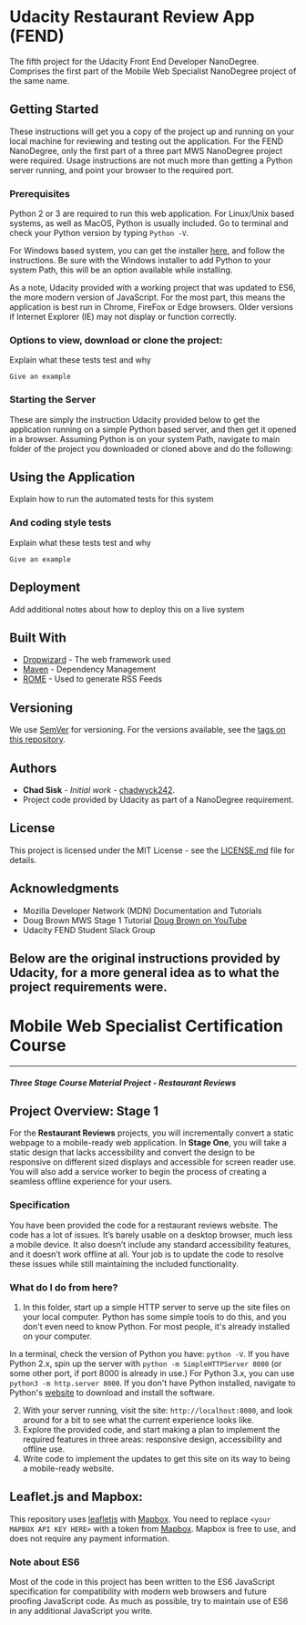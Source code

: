 # Udacity Restaurant Review App (FEND)

The fifth project for the Udacity Front End Developer NanoDegree. Comprises the first part of the Mobile Web Specialist NanoDegree project of the same name.

## Getting Started

These instructions will get you a copy of the project up and running on your local machine for reviewing and testing out the application. For the FEND NanoDegree, only the first part of a three part MWS NanoDegree project were required. Usage instructions are not much more than getting a Python server running, and point your browser to the required port.

### Prerequisites

Python 2 or 3 are required to run this web application. For Linux/Unix based systems, as well as MacOS, Python is usually included. Go to terminal and check your Python version by typing ```Python -V```.

For Windows based system, you can get the installer [here](https://www.python.org/downloads/windows/), and follow the instructions. Be sure with the Windows installer to add Python to your system Path, this will be an option available while installing.

As a note, Udacity provided with a working project that was updated to ES6, the more modern version of JavaScript. For the most part, this means the application is best run in Chrome, FireFox or Edge browsers. Older versions if Internet Explorer (IE) may not display or function correctly.

### Options to view, download or clone the project:

Explain what these tests test and why

```
Give an example
```

### Starting the Server

These are simply the instruction Udacity provided below to get the application running on a simple Python based server, and then get it opened in a browser. Assuming Python is on your system Path, navigate to main folder of the project you downloaded or cloned above and do the following:

## Using the Application

Explain how to run the automated tests for this system


### And coding style tests

Explain what these tests test and why

```
Give an example
```

## Deployment

Add additional notes about how to deploy this on a live system

## Built With

* [Dropwizard](http://www.dropwizard.io/1.0.2/docs/) - The web framework used
* [Maven](https://maven.apache.org/) - Dependency Management
* [ROME](https://rometools.github.io/rome/) - Used to generate RSS Feeds


## Versioning

We use [SemVer](http://semver.org/) for versioning. For the versions available, see the [tags on this repository](https://github.com/your/project/tags).

## Authors

* **Chad Sisk** - *Initial work* - [chadwyck242](https://github.com/chadwyck242).
* Project code provided by Udacity as part of a NanoDegree requirement.

## License

This project is licensed under the MIT License - see the [LICENSE.md](LICENSE.md) file for details.

## Acknowledgments

* Mozilla Developer Network (MDN) Documentation and Tutorials
* Doug Brown MWS Stage 1 Tutorial [Doug Brown on YouTube](https://www.youtube.com/watch?v=92dtrNU1GQc)
* Udacity FEND Student Slack Group

## **Below are the original instructions provided by Udacity, for a more general idea as to what the project requirements were.**

# Mobile Web Specialist Certification Course
---
#### _Three Stage Course Material Project - Restaurant Reviews_

## Project Overview: Stage 1

For the **Restaurant Reviews** projects, you will incrementally convert a static webpage to a mobile-ready web application. In **Stage One**, you will take a static design that lacks accessibility and convert the design to be responsive on different sized displays and accessible for screen reader use. You will also add a service worker to begin the process of creating a seamless offline experience for your users.

### Specification

You have been provided the code for a restaurant reviews website. The code has a lot of issues. It’s barely usable on a desktop browser, much less a mobile device. It also doesn’t include any standard accessibility features, and it doesn’t work offline at all. Your job is to update the code to resolve these issues while still maintaining the included functionality.

### What do I do from here?

1. In this folder, start up a simple HTTP server to serve up the site files on your local computer. Python has some simple tools to do this, and you don't even need to know Python. For most people, it's already installed on your computer.

In a terminal, check the version of Python you have: `python -V`. If you have Python 2.x, spin up the server with `python -m SimpleHTTPServer 8000` (or some other port, if port 8000 is already in use.) For Python 3.x, you can use `python3 -m http.server 8000`. If you don't have Python installed, navigate to Python's [website](https://www.python.org/) to download and install the software.

2. With your server running, visit the site: `http://localhost:8000`, and look around for a bit to see what the current experience looks like.
3. Explore the provided code, and start making a plan to implement the required features in three areas: responsive design, accessibility and offline use.
4. Write code to implement the updates to get this site on its way to being a mobile-ready website.

## Leaflet.js and Mapbox:

This repository uses [leafletjs](https://leafletjs.com/) with [Mapbox](https://www.mapbox.com/). You need to replace `<your MAPBOX API KEY HERE>` with a token from [Mapbox](https://www.mapbox.com/). Mapbox is free to use, and does not require any payment information.

### Note about ES6

Most of the code in this project has been written to the ES6 JavaScript specification for compatibility with modern web browsers and future proofing JavaScript code. As much as possible, try to maintain use of ES6 in any additional JavaScript you write.
